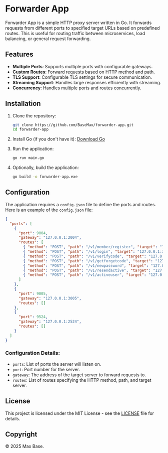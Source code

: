 # Forwarder App

Forwarder App is a simple HTTP proxy server written in Go. It forwards requests from different ports to specified target URLs based on predefined routes. This is useful for routing traffic between microservices, load balancing, or general request forwarding.

## Features

- **Multiple Ports**: Supports multiple ports with configurable gateways.
- **Custom Routes**: Forward requests based on HTTP method and path.
- **TLS Support**: Configurable TLS settings for secure communication.
- **Streaming Support**: Handles large responses efficiently with streaming.
- **Concurrency**: Handles multiple ports and routes concurrently.

## Installation

1. Clone the repository:
   ```bash
   git clone https://github.com/BaseMax/forwarder-app.git
   cd forwarder-app
   ```

2. Install Go (if you don't have it):
   [Download Go](https://golang.org/dl/)

3. Run the application:
   ```bash
   go run main.go
   ```

4. Optionally, build the application:
   ```bash
   go build -o forwarder-app.exe
   ```

## Configuration

The application requires a `config.json` file to define the ports and routes. Here is an example of the `config.json` file:

```json
{
  "ports": [
    {
      "port": 9004,
      "gateway": "127.0.0.1:2004",
      "routes": [
        { "method": "POST", "path": "/v1/member/register", "target": "127.0.0.1:30031" },
        { "method": "POST", "path": "/v1/login", "target": "127.0.0.1:30031" },
        { "method": "POST", "path": "/v1/verifycode", "target": "127.0.0.1:30031" },
        { "method": "POST", "path": "/v1/getforgetcode", "target": "127.0.0.1:30031" },
        { "method": "POST", "path": "/v1/newpassword", "target": "127.0.0.1:30031" },
        { "method": "POST", "path": "/v1/resendactive", "target": "127.0.0.1:30031" },
        { "method": "POST", "path": "/v1/activeuser", "target": "127.0.0.1:30031" }
      ]
    },
    {
      "port": 9005,
      "gateway": "127.0.0.1:3005",
      "routes": []
    },
    {
      "port": 9524,
      "gateway": "127.0.0.1:2524",
      "routes": []
    }
  ]
}
```

### Configuration Details:
- `ports`: List of ports the server will listen on.
- `port`: Port number for the server.
- `gateway`: The address of the target server to forward requests to.
- `routes`: List of routes specifying the HTTP method, path, and target server.

## License

This project is licensed under the MIT License - see the [LICENSE](LICENSE) file for details.

## Copyright

© 2025 Max Base.
